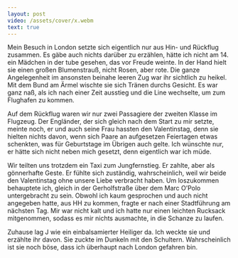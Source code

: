 ```yaml
---
layout: post
video: /assets/cover/x.webm
text: true
---
```

Mein Besuch in London setzte sich eigentlich nur aus Hin- und Rückflug zusammen. Es gäbe auch nichts darüber zu erzählen, hätte ich nicht am 14. ein Mädchen in der tube gesehen, das vor Freude weinte. In der Hand hielt sie einen großen Blumenstrauß, nicht Rosen, aber rote. Die ganze Angelegenheit im ansonsten beinahe leeren Zug war ihr sichtlich zu heikel. Mit dem Bund am Ärmel wischte sie sich Tränen durchs Gesicht. Es war ganz naß, als ich nach einer Zeit ausstieg und die Line wechselte, um zum Flughafen zu kommen.

Auf dem Rückflug waren wir nur zwei Passagiere der zweiten Klasse im Flugzeug. Der Engländer, der sich gleich nach dem Start zu mir setzte, meinte noch, er und auch seine Frau hassten den Valentinstag, denn sie hielten nichts davon, wenn sich Paare an aufgesetzen Feiertagen etwas schenkten, was für Geburtstage im Übrigen auch gelte. Ich wünschte nur, er hätte sich nicht neben mich gesetzt, denn eigentlich war ich müde.

Wir teilten uns trotzdem ein Taxi zum Jungfernstieg. Er zahlte, aber als gönnerhafte Geste. Er fühlte sich zuständig, wahrscheinlich, weil wir beide den Valentinstag ohne unsere Liebe verbracht haben. Um loszukommen behauptete ich, gleich in der Gerholfstraße über dem Marc O’Polo untergebracht zu sein. Obwohl ich kaum gesprochen und auch nicht angegeben hatte, aus HH zu kommen, fragte er nach einer Stadtführung am nächsten Tag. Mir war nicht kalt und ich hatte nur einen leichten Rucksack mitgenommen, sodass es mir nichts ausmachte, in die Schanze zu laufen.

Zuhause lag J wie ein einbalsamierter Heiliger da. Ich weckte sie und erzählte ihr davon. Sie zuckte im Dunkeln mit den Schultern. Wahrscheinlich ist sie noch böse, dass ich überhaupt nach London gefahren bin. 